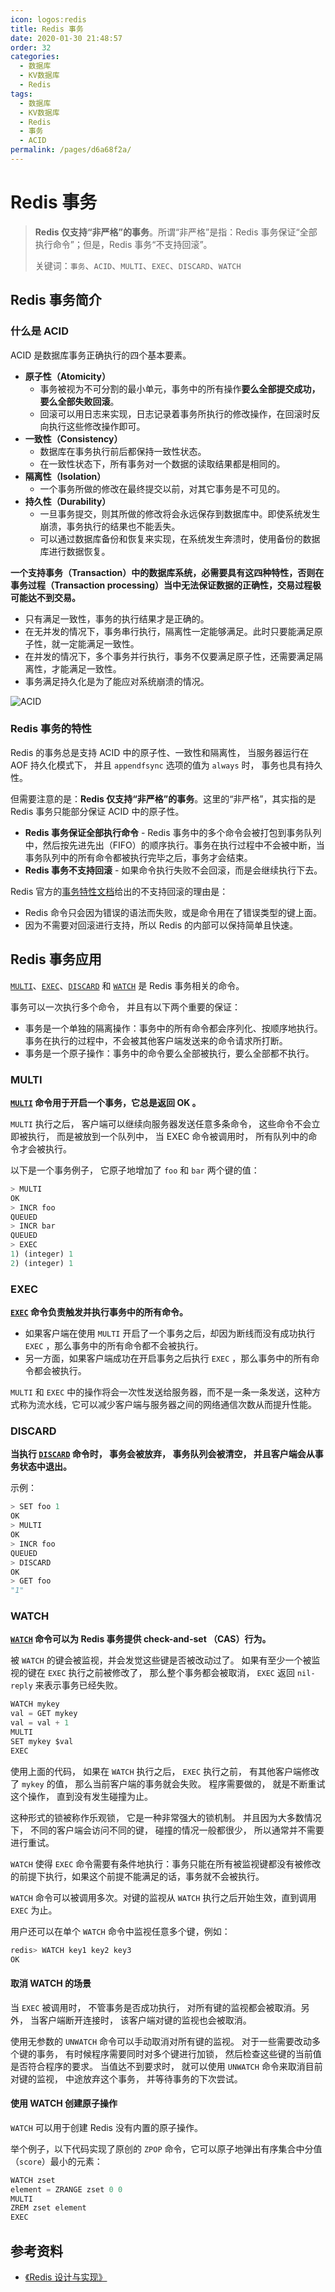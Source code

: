 ```yaml
---
icon: logos:redis
title: Redis 事务
date: 2020-01-30 21:48:57
order: 32
categories:
  - 数据库
  - KV数据库
  - Redis
tags:
  - 数据库
  - KV数据库
  - Redis
  - 事务
  - ACID
permalink: /pages/d6a68f2a/
---
```


# Redis 事务

> **Redis 仅支持“非严格”的事务**。所谓“非严格”是指：Redis 事务保证“全部执行命令”；但是，Redis 事务“不支持回滚”。
>
> 关键词：`事务`、`ACID`、`MULTI`、`EXEC`、`DISCARD`、`WATCH`

## Redis 事务简介

### 什么是 ACID

ACID 是数据库事务正确执行的四个基本要素。

- **原子性（Atomicity）**
  - 事务被视为不可分割的最小单元，事务中的所有操作**要么全部提交成功，要么全部失败回滚**。
  - 回滚可以用日志来实现，日志记录着事务所执行的修改操作，在回滚时反向执行这些修改操作即可。
- **一致性（Consistency）**
  - 数据库在事务执行前后都保持一致性状态。
  - 在一致性状态下，所有事务对一个数据的读取结果都是相同的。
- **隔离性（Isolation）**
  - 一个事务所做的修改在最终提交以前，对其它事务是不可见的。
- **持久性（Durability）**
  - 一旦事务提交，则其所做的修改将会永远保存到数据库中。即使系统发生崩溃，事务执行的结果也不能丢失。
  - 可以通过数据库备份和恢复来实现，在系统发生奔溃时，使用备份的数据库进行数据恢复。

**一个支持事务（Transaction）中的数据库系统，必需要具有这四种特性，否则在事务过程（Transaction processing）当中无法保证数据的正确性，交易过程极可能达不到交易。**

- 只有满足一致性，事务的执行结果才是正确的。
- 在无并发的情况下，事务串行执行，隔离性一定能够满足。此时只要能满足原子性，就一定能满足一致性。
- 在并发的情况下，多个事务并行执行，事务不仅要满足原子性，还需要满足隔离性，才能满足一致性。
- 事务满足持久化是为了能应对系统崩溃的情况。

![ACID](https://raw.githubusercontent.com/dunwu/images/master/cs/database/RDB/数据库ACID.png)

### Redis 事务的特性

Redis 的事务总是支持 ACID 中的原子性、一致性和隔离性， 当服务器运行在 AOF 持久化模式下， 并且 `appendfsync` 选项的值为 `always` 时， 事务也具有持久性。

但需要注意的是：**Redis 仅支持“非严格”的事务**。这里的“非严格”，其实指的是 Redis 事务只能部分保证 ACID 中的原子性。

- **Redis 事务保证全部执行命令** - Redis 事务中的多个命令会被打包到事务队列中，然后按先进先出（FIFO）的顺序执行。事务在执行过程中不会被中断，当事务队列中的所有命令都被执行完毕之后，事务才会结束。
- **Redis 事务不支持回滚** - 如果命令执行失败不会回滚，而是会继续执行下去。

Redis 官方的[事务特性文档](https://redis.io/docs/interact/transactions/)给出的不支持回滚的理由是：

- Redis 命令只会因为错误的语法而失败，或是命令用在了错误类型的键上面。
- 因为不需要对回滚进行支持，所以 Redis 的内部可以保持简单且快速。

## Redis 事务应用

[`MULTI`](https://redis.io/commands/multi)、[`EXEC`](https://redis.io/commands/exec)、[`DISCARD`](https://redis.io/commands/discard) 和 [`WATCH`](https://redis.io/commands/watch) 是 Redis 事务相关的命令。

事务可以一次执行多个命令， 并且有以下两个重要的保证：

- 事务是一个单独的隔离操作：事务中的所有命令都会序列化、按顺序地执行。事务在执行的过程中，不会被其他客户端发送来的命令请求所打断。
- 事务是一个原子操作：事务中的命令要么全部被执行，要么全部都不执行。

### MULTI

**[`MULTI`](https://redis.io/commands/multi) 命令用于开启一个事务，它总是返回 OK 。**

`MULTI` 执行之后， 客户端可以继续向服务器发送任意多条命令， 这些命令不会立即被执行， 而是被放到一个队列中， 当 EXEC 命令被调用时， 所有队列中的命令才会被执行。

以下是一个事务例子， 它原子地增加了 `foo` 和 `bar` 两个键的值：

```python
> MULTI
OK
> INCR foo
QUEUED
> INCR bar
QUEUED
> EXEC
1) (integer) 1
2) (integer) 1
```

### EXEC

**[`EXEC`](https://redis.io/commands/exec) 命令负责触发并执行事务中的所有命令。**

- 如果客户端在使用 `MULTI` 开启了一个事务之后，却因为断线而没有成功执行 `EXEC` ，那么事务中的所有命令都不会被执行。
- 另一方面，如果客户端成功在开启事务之后执行 `EXEC` ，那么事务中的所有命令都会被执行。

`MULTI` 和 `EXEC` 中的操作将会一次性发送给服务器，而不是一条一条发送，这种方式称为流水线，它可以减少客户端与服务器之间的网络通信次数从而提升性能。

### DISCARD

**当执行 [`DISCARD`](https://redis.io/commands/discard) 命令时， 事务会被放弃， 事务队列会被清空， 并且客户端会从事务状态中退出。**

示例：

```python
> SET foo 1
OK
> MULTI
OK
> INCR foo
QUEUED
> DISCARD
OK
> GET foo
"1"
```

### WATCH

**[`WATCH`](https://redis.io/commands/watch) 命令可以为 Redis 事务提供 check-and-set （CAS）行为。**

被 `WATCH` 的键会被监视，并会发觉这些键是否被改动过了。 如果有至少一个被监视的键在 `EXEC` 执行之前被修改了， 那么整个事务都会被取消， `EXEC` 返回 `nil-reply` 来表示事务已经失败。

```python
WATCH mykey
val = GET mykey
val = val + 1
MULTI
SET mykey $val
EXEC
```

使用上面的代码， 如果在 `WATCH` 执行之后， `EXEC` 执行之前， 有其他客户端修改了 `mykey` 的值， 那么当前客户端的事务就会失败。 程序需要做的， 就是不断重试这个操作， 直到没有发生碰撞为止。

这种形式的锁被称作乐观锁， 它是一种非常强大的锁机制。 并且因为大多数情况下， 不同的客户端会访问不同的键， 碰撞的情况一般都很少， 所以通常并不需要进行重试。

`WATCH` 使得 `EXEC` 命令需要有条件地执行：事务只能在所有被监视键都没有被修改的前提下执行，如果这个前提不能满足的话，事务就不会被执行。

`WATCH` 命令可以被调用多次。对键的监视从 `WATCH` 执行之后开始生效，直到调用 `EXEC` 为止。

用户还可以在单个 `WATCH` 命令中监视任意多个键，例如：

```python
redis> WATCH key1 key2 key3
OK
```

#### 取消 WATCH 的场景

当 `EXEC` 被调用时， 不管事务是否成功执行， 对所有键的监视都会被取消。另外， 当客户端断开连接时， 该客户端对键的监视也会被取消。

使用无参数的 `UNWATCH` 命令可以手动取消对所有键的监视。 对于一些需要改动多个键的事务， 有时候程序需要同时对多个键进行加锁， 然后检查这些键的当前值是否符合程序的要求。 当值达不到要求时， 就可以使用 `UNWATCH` 命令来取消目前对键的监视， 中途放弃这个事务， 并等待事务的下次尝试。

#### 使用 WATCH 创建原子操作

`WATCH` 可以用于创建 Redis 没有内置的原子操作。

举个例子，以下代码实现了原创的 `ZPOP` 命令，它可以原子地弹出有序集合中分值（`score`）最小的元素：

```python
WATCH zset
element = ZRANGE zset 0 0
MULTI
ZREM zset element
EXEC
```

## 参考资料

- [《Redis 设计与实现》](https://item.jd.com/11486101.html)